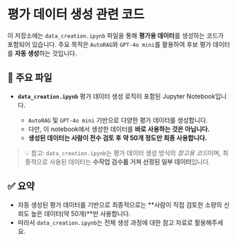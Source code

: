 # 평가 데이터 생성 관련 코드

이 저장소에는 `data_creation.ipynb` 파일을 통해 **평가용 데이터**를 생성하는 코드가 포함되어 있습니다.
주요 목적은 `AutoRAG`와 `GPT-4o mini`를 활용하여 후보 평가 데이터를 **자동 생성**하는 것입니다.

## 📄 주요 파일

* **`data_creation.ipynb`**
  평가 데이터 생성 로직이 포함된 Jupyter Notebook입니다.

  * `AutoRAG` 및 `GPT-4o mini` 기반으로 다양한 평가 데이터를 생성합니다.
  * 다만, 이 notebook에서 생성한 데이터를 **바로 사용하는 것은 아닙니다.**
  * **생성된 데이터는 사람이 전수 검토 후 약 50개 정도만 최종 사용합니다.**

> 💡 참고: `data_creation.ipynb`는 평가 데이터 생성 방식의 *참고용 코드*이며,
> 최종적으로 사용된 데이터는 **수작업 검수를 거쳐 선정된 일부 데이터**입니다.

## ✅ 요약

* 자동 생성된 평가 데이터를 기반으로 최종적으로는 \*\*사람이 직접 검토한 소량의 신뢰도 높은 데이터(약 50개)\*\*만 사용합니다.
* 따라서 `data_creation.ipynb`는 전체 생성 과정에 대한 참고 자료로 활용해주세요.
